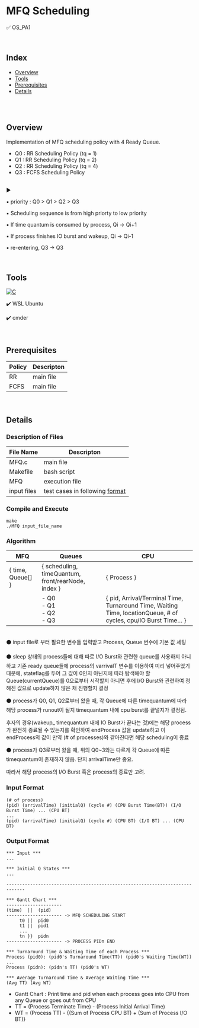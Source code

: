 # MFQ Scheduling

✅ OS_PA1

<br>

## Index
+ [Overview](#ov)
+ [Tools](#with)
+ [Prerequisites](#pre)
+ [Details](#details)

<br><br>

## Overview <a name = "ov"></a>

Implementation of MFQ scheduling policy with 4 Ready Queue.

- Q0 : RR Scheduling Policy (tq = 1)
- Q1 : RR Scheduling Policy (tq = 2)
- Q2 : RR Scheduling Policy (tq = 4)
- Q3 : FCFS Scheduling Policy
<br>
▶️

  ▪️ priority : Q0 > Q1 > Q2 > Q3
  
  ▪️ Scheduling sequence is from high priorty to low priority
  
  ▪️ If time quantum is consumed by process, Qi -> Qi+1
  
  ▪️ If process finishes IO burst and wakeup, Qi -> Qi-1
  
  ▪️ re-entering, Q3 -> Q3


<br>

## Tools <a name = "with"></a>

<a href="https://github.com/search?q=user%3ADenverCoder1+is%3Arepo+language%3Ac"><img alt="C" src="https://img.shields.io/badge/C-2370ED.svg?logo=c&logoColor=white"></a>

✔️ WSL Ubuntu

✔️ cmder


<br>

## Prerequisites <a name = "pre"></a>

|Policy|Descripton|
|------|---|
|RR|main file|
|FCFS|main file|


<br>

## Details <a name = "details"></a>

### Description of Files

|File Name|Descripton|
|------|---|
|MFQ.c|main file|
|Makefile|bash script|
|MFQ|execution file|
|input files|test cases in following [format](#inputF)|

### Compile and Execute

```
make
./MFQ input_file_name
```

### Algorithm

|MFQ|Queues|CPU|
|---|------|---|
|{ time, Queue[] }|{ scheduling, timeQuantum, front/rearNode, index }|{ Process }|
||- Q0 <br>- Q1 <br>- Q2 <br>- Q3|{ pid, Arrival/Terminal Time, Turnaround Time, Waiting Time, locationQueue, # of cycles, cpu/IO Burst Time… }|

<br>
⚫ input file로 부터 필요한 변수들 입력받고 Process, Queue 변수에 기본 값 세팅

⚫ sleep 상태의 process들에 대해 따로 I/O Burst와 관련한 queue를 사용하지 아니하고 기존 ready queue들에 process의 varrivalT 변수를 이용하여 미리 넣어주었기 때문에, stateflag를 두어 그 값이 0인지 아닌지에 따라 탐색해야 할 Queue(currentQueue)를 0으로부터 시작할지 아니면 후에 I/O Burst와 관련하여 정해진 값으로
update하지 않은 채 진행할지 결정

⚫ process가 Q0, Q1, Q2로부터 왔을 때, 각 Queue에 따른 timequantum에 따라 해당 process가 runout이 될지 timequantum 내에 cpu burst를 끝낼지가 결정됨.

후자의 경우(wakeup_ timequantum 내에 IO Burst가 끝나는 것)에는 해당 process가 완전히 종료될 수 있는지를 확인하여 endProcess 값을 update하고 이 endProcess의 값이 만약 (# of processes)와 같아진다면 해당
scheduling이 종료

⚫ process가 Q3로부터 왔을 때, 위의 Q0~3와는 다르게 각 Queue에 따른 timequantum이 존재하지 않음. 단지 arrivalTime만 중요.

따라서 해당 process의 I/O Burst 혹은 process의 종료만 고려.





### Input Format <a name="inputF"></a>
  
  ```
  (# of process)
  (pid) (arrivalTime) (initialQ) (cycle #) (CPU Burst Time(BT)) (I/O Burst Time) ... (CPU BT)
  ...
  (pid) (arrivalTime) (initialQ) (cycle #) (CPU BT) (I/O BT) ... (CPU BT)
  
  ```
  

  
### Output Format
 
  ```
*** Input ***
...

*** Initial Q States ***
...

-----------------------------------------------------------------------------

*** Gantt Chart ***
---------------------
  (time)  ||  (pid)
--------------------- -> MFQ SCHEDULING START
       t0 ||  pid0
       t1 ||  pid1
       ...
       tn }}  pidn
--------------------- -> PROCESS PIDn END

*** Turnaround Time & Waiting Time of each Process ***
Process (pid0): (pid0's Turnaround Time(TT)) (pid0's Waiting Time(WT))
...
Process (pidn): (pidn's TT) (pid0's WT)

*** Average Turnaround Time & Average Waiting Time ***
(Avg TT) (Avg WT)
  ```

- Gantt Chart : Print time and pid when each process goes into CPU from any Queue or goes out from CPU
- TT = (Process Terminate Time) - (Process Initial Arrival Time)
- WT = (Process TT) - {(Sum of Process CPU BT) + (Sum of Process I/O BT)}
